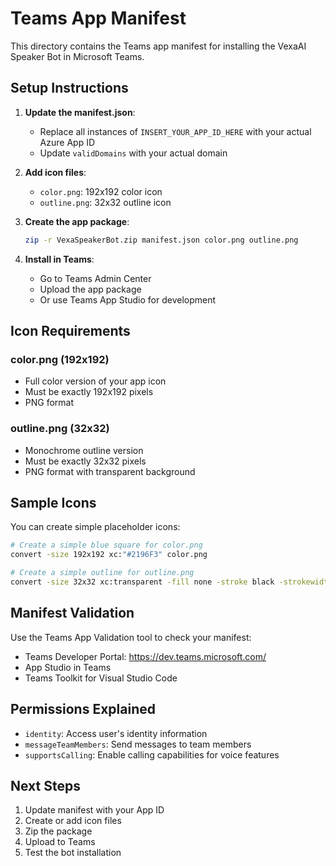 # Teams App Manifest

This directory contains the Teams app manifest for installing the VexaAI Speaker Bot in Microsoft Teams.

## Setup Instructions

1. **Update the manifest.json**:
   - Replace all instances of `INSERT_YOUR_APP_ID_HERE` with your actual Azure App ID
   - Update `validDomains` with your actual domain

2. **Add icon files**:
   - `color.png`: 192x192 color icon
   - `outline.png`: 32x32 outline icon

3. **Create the app package**:
   ```bash
   zip -r VexaSpeakerBot.zip manifest.json color.png outline.png
   ```

4. **Install in Teams**:
   - Go to Teams Admin Center
   - Upload the app package
   - Or use Teams App Studio for development

## Icon Requirements

### color.png (192x192)
- Full color version of your app icon
- Must be exactly 192x192 pixels
- PNG format

### outline.png (32x32)  
- Monochrome outline version
- Must be exactly 32x32 pixels
- PNG format with transparent background

## Sample Icons

You can create simple placeholder icons:

```bash
# Create a simple blue square for color.png
convert -size 192x192 xc:"#2196F3" color.png

# Create a simple outline for outline.png  
convert -size 32x32 xc:transparent -fill none -stroke black -strokewidth 2 -draw "rectangle 4,4 28,28" outline.png
```

## Manifest Validation

Use the Teams App Validation tool to check your manifest:
- Teams Developer Portal: https://dev.teams.microsoft.com/
- App Studio in Teams
- Teams Toolkit for Visual Studio Code

## Permissions Explained

- `identity`: Access user's identity information
- `messageTeamMembers`: Send messages to team members
- `supportsCalling`: Enable calling capabilities for voice features

## Next Steps

1. Update manifest with your App ID
2. Create or add icon files
3. Zip the package
4. Upload to Teams
5. Test the bot installation
